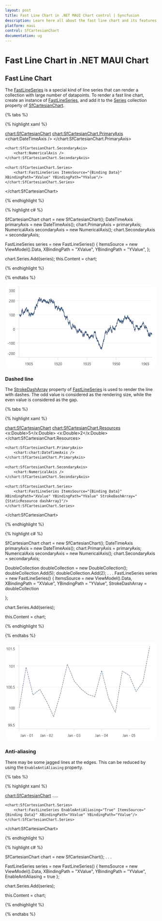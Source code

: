 ```yaml
---
layout: post
title: Fast Line Chart in .NET MAUI Chart control | Syncfusion
description: Learn here all about the fast line chart and its features in Syncfusion .NET MAUI Chart (SfCartesianChart) control.
platform: maui
control: SfCartesianChart
documentation: ug
---
```


# Fast Line Chart in .NET MAUI Chart

## Fast Line Chart

The [FastLineSeries](https://help.syncfusion.com/cr/maui/Syncfusion.Maui.Charts.FastLineSeries.html?tabs=tabid-1) is a special kind of line series that can render a collection with large number of datapoints. To render a fast line chart, create an instance of [FastLineSeries](https://help.syncfusion.com/cr/maui/Syncfusion.Maui.Charts.FastLineSeries.html?tabs=tabid-1), and add it to the [Series](https://help.syncfusion.com/cr/maui/Syncfusion.Maui.Charts.SfCartesianChart.html#Syncfusion_Maui_Charts_SfCartesianChart_Series) collection property of [SfCartesianChart](https://help.syncfusion.com/cr/maui/Syncfusion.Maui.Charts.SfCartesianChart.html?tabs=tabid-1). 

{% tabs %}

{% highlight xaml %}

<chart:SfCartesianChart>
    <chart:SfCartesianChart.PrimaryAxis>
        <chart:DateTimeAxis />
    </chart:SfCartesianChart.PrimaryAxis>

    <chart:SfCartesianChart.SecondaryAxis>
        <chart:NumericalAxis />
    </chart:SfCartesianChart.SecondaryAxis>  
                
    <chart:SfCartesianChart.Series>
        <chart:FastLineSeries ItemsSource="{Binding Data}" XBindingPath="XValue" YBindingPath="YValue"/>
    </chart:SfCartesianChart.Series>
</chart:SfCartesianChart>

{% endhighlight %}

{% highlight c# %}

SfCartesianChart chart = new SfCartesianChart();
DateTimeAxis primaryAxis = new DateTimeAxis();
chart.PrimaryAxis = primaryAxis;
NumericalAxis secondaryAxis = new NumericalAxis();
chart.SecondaryAxis = secondaryAxis;

FastLineSeries series = new FastLineSeries()
{
    ItemsSource = new ViewModel().Data,
    XBindingPath = "XValue",
    YBindingPath = "YValue",
};

chart.Series.Add(series);
this.Content = chart;

{% endhighlight %}

{% endtabs %}

![FastLine chart type in MAUI Chart](Chart-types_images/maui_fastline_chart.png)

### Dashed line

The [StrokeDashArray](https://help.syncfusion.com/cr/maui/Syncfusion.Maui.Charts.FastLineSeries.html#Syncfusion_Maui_Charts_FastLineSeries_StrokeDashArray) property of [FastLineSeries](https://help.syncfusion.com/cr/maui/Syncfusion.Maui.Charts.FastLineSeries.html?tabs=tabid-1) is used to render the line with dashes. The odd value is considered as the rendering size, while the even value is considered as the gap.

{% tabs %}

{% highlight xaml %}

<chart:SfCartesianChart>
    <chart:SfCartesianChart.Resources>
        <DoubleCollection x:Key="dashArray">
            <x:Double>5</x:Double>
            <x:Double>2</x:Double>
        </DoubleCollection>
    </chart:SfCartesianChart.Resources>

    <chart:SfCartesianChart.PrimaryAxis>
        <chart:chart:DateTimeAxis />
    </chart:SfCartesianChart.PrimaryAxis>

    <chart:SfCartesianChart.SecondaryAxis>
        <chart:NumericalAxis />
    </chart:SfCartesianChart.SecondaryAxis>  

    <chart:SfCartesianChart.Series>
        <chart:FastLineSeries ItemsSource="{Binding Data}" XBindingPath="XValue" YBindingPath="YValue" StrokeDashArray="{StaticResource dashArray}"/>
    </chart:SfCartesianChart.Series>
</chart:SfCartesianChart>

{% endhighlight %}

{% highlight c# %}

SfCartesianChart chart = new SfCartesianChart();
DateTimeAxis primaryAxis = new DateTimeAxis();
chart.PrimaryAxis = primaryAxis;
NumericalAxis secondaryAxis = new NumericalAxis();
chart.SecondaryAxis = secondaryAxis;

DoubleCollection doubleCollection = new DoubleCollection();
doubleCollection.Add(5);
doubleCollection.Add(2);
. . .
FastLineSeries series = new FastLineSeries()
{
    ItemsSource = new ViewModel().Data,
    XBindingPath = "XValue",
    YBindingPath = "YValue",
    StrokeDashArray = doubleCollection

};

chart.Series.Add(series);

this.Content = chart;

{% endhighlight %}

{% endtabs %}

![Dashed fast line chart in MAUI](Chart-types_images/maui_dashed_fastline_chart.png)

### Anti-aliasing

There may be some jagged lines at the edges. This can be reduced by using the `EnableAntiAliasing` property.

{% tabs %}

{% highlight xaml %}

<chart:SfCartesianChart>
    .....

    <chart:SfCartesianChart.Series>
        <chart:FastLineSeries EnableAntiAliasing="True" ItemsSource="{Binding Data}" XBindingPath="XValue" YBindingPath="YValue"/>
    </chart:SfCartesianChart.Series>
</chart:SfCartesianChart>

{% endhighlight %}

{% highlight c# %}

SfCartesianChart chart = new SfCartesianChart();
. . .

FastLineSeries series = new FastLineSeries()
{
    ItemsSource = new ViewModel().Data,
    XBindingPath = "XValue",
    YBindingPath = "YValue",
    EnableAntiAliasing = true
};

chart.Series.Add(series);

this.Content = chart;

{% endhighlight %}

{% endtabs %}